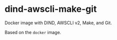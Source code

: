 # dind-awscli-make-git
Docker image with DIND, AWSCLI v2, Make, and Git.

Based on the `docker` image.
